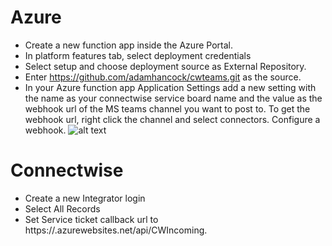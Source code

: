 # Azure

- Create a new function app inside the Azure Portal.
- In platform features tab, select deployment credentials
- Select setup and choose deployment source as External Repository.
- Enter https://github.com/adamhancock/cwteams.git as the source.
- In your Azure function app Application Settings add a new setting with the name as your connectwise service board name and the value as the webhook url of the MS teams channel you want to post to. To get the webhook url, right click the channel and select connectors. Configure a webhook.
![alt text](https://adamhancock.blob.core.windows.net/images/cwteams.png "Azure Application Settings")


# Connectwise

- Create a new Integrator login
- Select All Records
- Set Service ticket callback url to https://<your function app name>.azurewebsites.net/api/CWIncoming.
